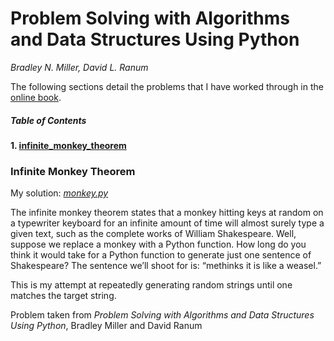 # Problem Solving with Algorithms and Data Structures Using Python
*Bradley N. Miller, David L. Ranum*

The following sections detail the problems that I have worked through in the [online book](https://runestone.academy/runestone/static/pythonds/index.html).

##### Table of Contents
**1. [infinite_monkey_theorem](https://github.com/stevenbruno/python_problems/blob/master/README.md#infinite-monkey-theorem)**

### Infinite Monkey Theorem
My solution: [*monkey.py*](monkey.py)

The infinite monkey theorem states that a monkey hitting keys at random on a typewriter keyboard for an infinite amount of time will almost surely type a given text, such as the complete works of William Shakespeare. Well, suppose we replace a monkey with a Python function. How long do you think it would take for a Python function to generate just one sentence of Shakespeare? The sentence we’ll shoot for is: “methinks it is like a weasel.”

This is my attempt at repeatedly generating random strings until one matches the target string. 

Problem taken from *Problem Solving with Algorithms and Data Structures Using Python*, Bradley Miller and David Ranum
